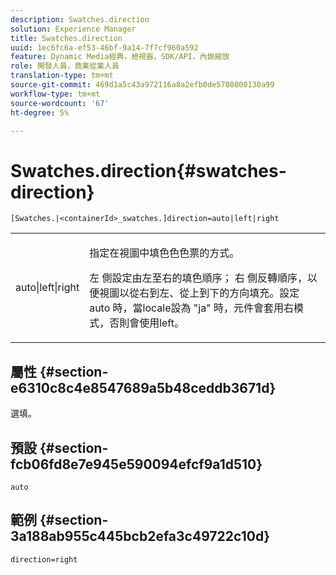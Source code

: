 ```yaml
---
description: Swatches.direction
solution: Experience Manager
title: Swatches.direction
uuid: 1ec6fc6a-ef53-46bf-9a14-7f7cf960a592
feature: Dynamic Media經典，檢視器，SDK/API，內嵌縮放
role: 開發人員，商業從業人員
translation-type: tm+mt
source-git-commit: 469d1a5c43a972116a8a2efb0de5708800130a99
workflow-type: tm+mt
source-wordcount: '67'
ht-degree: 5%

---
```



# Swatches.direction{#swatches-direction}

`[Swatches.|<containerId>_swatches.]direction=auto|left|right`

<table id="table_8DA8AC17A6FB4EC09DC9384B812D841C"> 
 <tbody> 
  <tr> 
   <td colname="col1"> <p> <span class="codeph"> auto|left|right  </span> </p> </td> 
   <td colname="col2"> <p> 指定在視圖中填色色色票的方式。 </p> <p> <span class="codeph"> 左 </span> 側設定由左至右的填色順序； <span class="codeph"> 右 </span> 側反轉順序，以便視圖以從右到左、從上到下的方向填充。設定<span class="codeph"> auto </span>時，當locale設為<span class="codeph"> "ja" </span>時，元件會套用右模式，否則會使用left。 </p> </td> 
  </tr> 
 </tbody> 
</table>

## 屬性 {#section-e6310c8c4e8547689a5b48ceddb3671d}

選填。

## 預設 {#section-fcb06fd8e7e945e590094efcf9a1d510}

`auto`

## 範例 {#section-3a188ab955c445bcb2efa3c49722c10d}

`direction=right`
